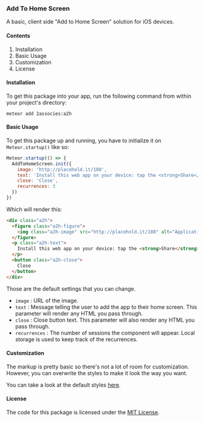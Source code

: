 ### Add To Home Screen
A basic, client side "Add to Home Screen" solution for iOS devices.

#### Contents
1. Installation
2. Basic Usage
3. Customization
4. License

#### Installation
To get this package into your app, run the following command from within your project's directory:

```
meteor add 2associes:a2h
```

#### Basic Usage
To get this package up and running, you have to initialize it on `Meteor.startup()` like so:

```js
Meteor.startup(() => {
  AddToHomeScreen.init({
    image: 'http://placehold.it/180',
    text: 'Install this web app on your device: tap the <strong>Share</strong> icon and then <strong>Add to Home Screen.</strong>',
    close: 'Close',
    recurrences: 3
  })
})
```

Which will render this:

```html
<div class="a2h">
  <figure class="a2h-figure">
    <img class="a2h-image" src="http://placehold.it/180" alt="Application icon">
  </figure>
  <p class="a2h-text">
    Install this web app on your device: tap the <strong>Share</strong> icon and then <strong>Add to Home Screen.</strong>
  </p>
  <button class="a2h-close">
    Close
  </button>
</div>
```

Those are the default settings that you can change.

- `image` : URL of the image.
- `text` : Message telling the user to add the app to their home screen. This parameter will render any HTML you pass through.
- `close` : Close button text. This parameter will also render any HTML you pass through.
- `recurrences` : The number of sessions the component will appear. Local storage is used to keep track of the recurrences.

#### Customization

The markup is pretty basic so there's not a lot of room for customization. However, you can overwrite the styles to make it look the way you want.

You can take a look at the default styles [here](https://github.com/2associes/meteor-add-to-homescreen/blob/master/client/a2h.scss).

#### License
The code for this package is licensed under the [MIT License](http://opensource.org/licenses/MIT).
